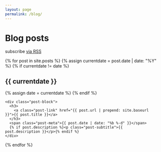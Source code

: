 ```yaml
---
layout: page
permalink: /blog/
---
```


# Blog posts

<p class="rss-subscribe">subscribe <a href="{{ "/feed.xml" | prepend: site.baseurl }}">via RSS</a></p>

<div class="post-list">
  {% for post in site.posts %}
    {% assign currentdate = post.date | date: "%Y" %}
    {% if currentdate != date %}
      <h2 class="year">{{ currentdate }}</h2>
      {% assign date = currentdate %}
    {% endif %}

    <div class="post-block">
      <h3>
        <a class="post-link" href="{{ post.url | prepend: site.baseurl }}">{{ post.title }}</a>
      </h3>
      <span class="post-meta">{{ post.date | date: "%b %-d" }}</span>
      {% if post.description %}<p class="post-subtitle">{{ post.description }}</p>{% endif %}
    </div>
  {% endfor %}
</div>
